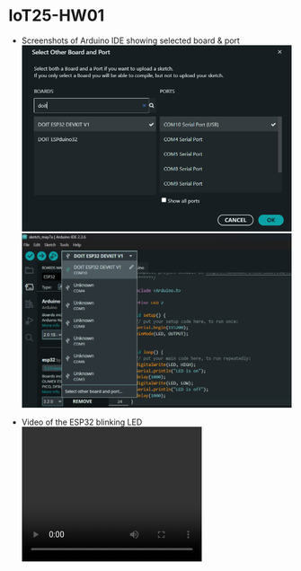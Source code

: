 # IoT25-HW01

- Screenshots of Arduino IDE showing selected board & port
![Screenshot of Arduino IDE showing selected board & port](screenshot1.png)
![Screenshot of Arduino IDE showing selected board & port](screenshot2.png)

- Video of the ESP32 blinking LED
<video src="demo.mp4" width="320" height="240" controls> your borwser does not support the video tag</video>
